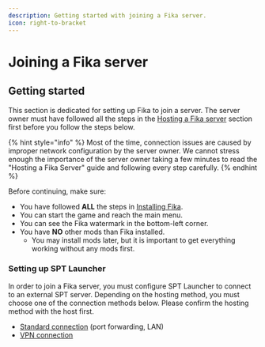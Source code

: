 ```yaml
---
description: Getting started with joining a Fika server.
icon: right-to-bracket
---
```


# Joining a Fika server

## Getting started

This section is dedicated for setting up Fika to join a server. The server owner must have followed all the steps in the [Hosting a Fika server](../hosting-a-fika-server/) section first before you follow the steps below.

{% hint style="info" %}
Most of the time, connection issues are caused by improper network configuration by the server owner. We cannot stress enough the importance of the server owner taking a few minutes to read the "Hosting a Fika Server" guide and following every step carefully.
{% endhint %}

Before continuing, make sure:

* You have followed **ALL** the steps in [Installing Fika](../installing-fika/).
* You can start the game and reach the main menu.
* You can see the Fika watermark in the bottom-left corner.
* You have **NO** other mods than Fika installed.
  * You may install mods later, but it is important to get everything working without any mods first.

### Setting up SPT Launcher

In order to join a Fika server, you must configure SPT Launcher to connect to an external SPT server. Depending on the hosting method, you must choose one of the connection methods below. Please confirm the hosting method with the host first.

* [Standard connection](standard-connection.md) (port forwarding, LAN)
* [VPN connection](vpn.md)
